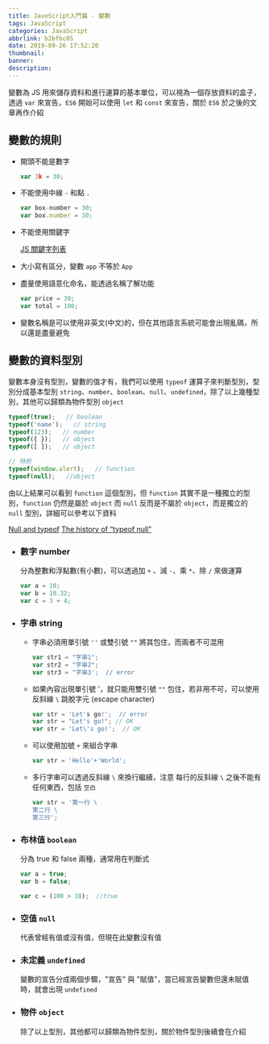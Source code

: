 ```yaml
---
title: JaveScript入門篇 - 變數
tags: JavaScript
categories: JavaScript
abbrlink: b2bfbc85
date: 2019-09-26 17:52:20
thumbnail:
banner:
description:
---
```


變數為 JS 用來儲存資料和進行運算的基本單位，可以視為一個存放資料的盒子，透過 `var` 來宣告，`ES6` 開始可以使用 `let` 和 `const` 來宣告，關於 `ES6` 於之後的文章再作介紹

<!-- more -->

## 變數的規則

* 開頭不能是數字

  ``` js 
  var 3k = 30;
  ```

* 不能使用中線 `-` 和點 `.`

  ``` js
  var box-number = 30;
  var box.number = 30;
  ```

* 不能使用關鍵字

  [JS 關鍵字列表](https://www.w3schools.com/js/js_reserved.asp)

* 大小寫有區分，變數 `app` 不等於 `App`
* 盡量使用語意化命名，能透過名稱了解功能

  ``` js 
  var price = 30;
  var total = 100;
  ```

* 變數名稱是可以使用非英文(中文)的，但在其他語言系統可能會出現亂碼，所以還是盡量避免

## 變數的資料型別

變數本身沒有型別，變數的值才有，我們可以使用 `typeof` 運算子來判斷型別，型別分成基本型別 `string`、`number`、`boolean`、`null`、`undefined`，除了以上幾種型別，其他可以歸類為物件型別 `object`

``` js 
typeof(true);   // boolean
typeof('name');   // string
typeof(123);   // number
typeof({ });   // object
typeof([ ]);   // object

// 特例
typeof(window.alert);   // function
typeof(null);   //object
```

由以上結果可以看到 `function` 這個型別，但 `function` 其實不是一種獨立的型別，`function` 仍然是屬於 `object`
而 `null` 反而是不屬於 `object`，而是獨立的 `null` 型別，詳細可以參考以下資料

[Null and typeof](https://javascriptrefined.io/null-and-typeof-9330e475d272)
[The history of “typeof null”](https://2ality.com/2013/10/typeof-null.html)

* ### 數字 number

  分為整數和浮點數(有小數)，可以透過加 `+` 、減 `-`、乘 `*`、除 `/` 來做運算

  ``` js
  var a = 10;
  var b = 10.32;
  var c = 3 + 4;
  ```

* ### 字串 string

  * 字串必須用單引號 `''` 或雙引號 `""` 將其包住，而兩者不可混用

    ``` js
    var str1 = "字串1";
    var str2 = "字串2";
    var str3 = "字串3';  // error
    ```

  * 如果內容出現單引號 '，就只能用雙引號 `""` 包住，若非用不可，可以使用反斜線 `\` 跳脫字元 (escape character)

    ``` js
    var str = 'Let's go!';  // error
    var str = "Let's go!"; // OK
    var str = 'Let\'s go!';  // OK
    ```

  * 可以使用加號 `+` 來組合字串

    ``` js
    var str = 'Hello'+'World';
    ```

  * 多行字串可以透過反斜線 `\` 來換行繼續，注意 每行的反斜線 `\` 之後不能有任何東西，包括 `空白`

    ``` js
    var str = '第一行 \
    第二行 \
    第三行';
    ```
  
* ### 布林值 `boolean`

  分為 true 和 false 兩種，通常用在判斷式

  ``` js
  var a = true;
  var b = false;

  var c = (100 > 10);  //true 
  ```

* ### 空值 `null`

  代表曾經有值或沒有值，但現在此變數沒有值

* ### 未定義 `undefined`

  變數的宣告分成兩個步驟，"宣告" 與 "賦值"，當已經宣告變數但還未賦值時，就會出現 `undefined`

* ### 物件 `object`

  除了以上型別，其他都可以歸類為物件型別，關於物件型別後續會在介紹
